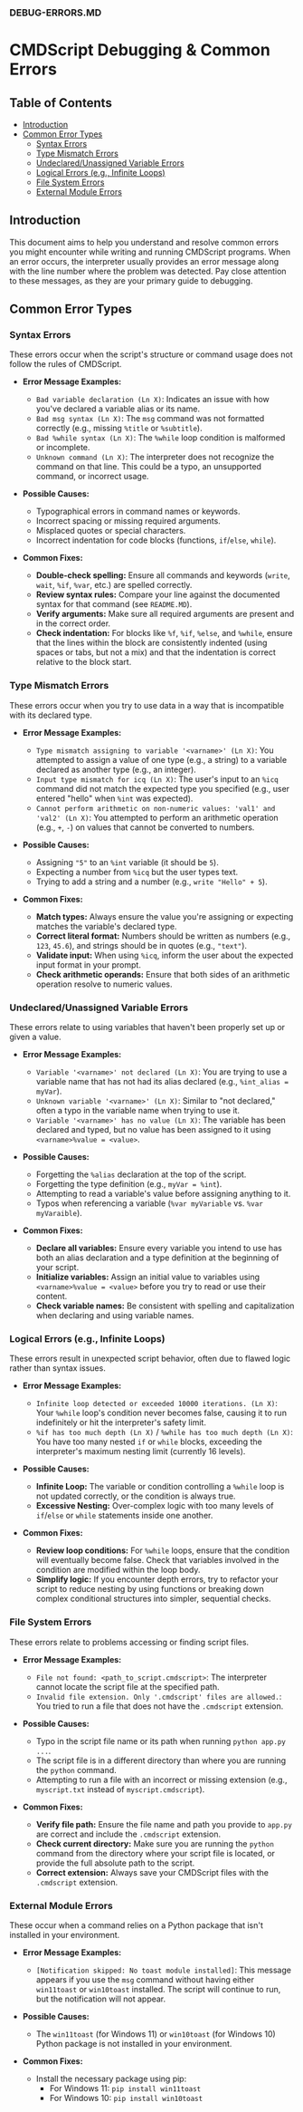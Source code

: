 ### DEBUG-ERRORS.MD


# CMDScript Debugging & Common Errors

## Table of Contents
* [Introduction](#introduction)
* [Common Error Types](#common-error-types)
    * [Syntax Errors](#syntax-errors)
    * [Type Mismatch Errors](#type-mismatch-errors)
    * [Undeclared/Unassigned Variable Errors](#undeclaredunassigned-variable-errors)
    * [Logical Errors (e.g., Infinite Loops)](#logical-errors-eg-infinite-loops)
    * [File System Errors](#file-system-errors)
    * [External Module Errors](#external-module-errors)

## Introduction

This document aims to help you understand and resolve common errors you might encounter while writing and running CMDScript programs. When an error occurs, the interpreter usually provides an error message along with the line number where the problem was detected. Pay close attention to these messages, as they are your primary guide to debugging.

## Common Error Types

### Syntax Errors

These errors occur when the script's structure or command usage does not follow the rules of CMDScript.

* **Error Message Examples:**
    * `Bad variable declaration (Ln X)`: Indicates an issue with how you've declared a variable alias or its name.
    * `Bad msg syntax (Ln X)`: The `msg` command was not formatted correctly (e.g., missing `%title` or `%subtitle`).
    * `Bad %while syntax (Ln X)`: The `%while` loop condition is malformed or incomplete.
    * `Unknown command (Ln X)`: The interpreter does not recognize the command on that line. This could be a typo, an unsupported command, or incorrect usage.

* **Possible Causes:**
    * Typographical errors in command names or keywords.
    * Incorrect spacing or missing required arguments.
    * Misplaced quotes or special characters.
    * Incorrect indentation for code blocks (functions, `if`/`else`, `while`).

* **Common Fixes:**
    * **Double-check spelling:** Ensure all commands and keywords (`write`, `wait`, `%if`, `%var`, etc.) are spelled correctly.
    * **Review syntax rules:** Compare your line against the documented syntax for that command (see `README.MD`).
    * **Verify arguments:** Make sure all required arguments are present and in the correct order.
    * **Check indentation:** For blocks like `%f`, `%if`, `%else`, and `%while`, ensure that the lines within the block are consistently indented (using spaces or tabs, but not a mix) and that the indentation is correct relative to the block start.

### Type Mismatch Errors

These errors occur when you try to use data in a way that is incompatible with its declared type.

* **Error Message Examples:**
    * `Type mismatch assigning to variable '<varname>' (Ln X)`: You attempted to assign a value of one type (e.g., a string) to a variable declared as another type (e.g., an integer).
    * `Input type mismatch for icq (Ln X)`: The user's input to an `%icq` command did not match the expected type you specified (e.g., user entered "hello" when `%int` was expected).
    * `Cannot perform arithmetic on non-numeric values: 'val1' and 'val2' (Ln X)`: You attempted to perform an arithmetic operation (e.g., `+`, `-`) on values that cannot be converted to numbers.

* **Possible Causes:**
    * Assigning `"5"` to an `%int` variable (it should be `5`).
    * Expecting a number from `%icq` but the user types text.
    * Trying to add a string and a number (e.g., `write "Hello" + 5`).

* **Common Fixes:**
    * **Match types:** Always ensure the value you're assigning or expecting matches the variable's declared type.
    * **Correct literal format:** Numbers should be written as numbers (e.g., `123`, `45.6`), and strings should be in quotes (e.g., `"text"`).
    * **Validate input:** When using `%icq`, inform the user about the expected input format in your prompt.
    * **Check arithmetic operands:** Ensure that both sides of an arithmetic operation resolve to numeric values.

### Undeclared/Unassigned Variable Errors

These errors relate to using variables that haven't been properly set up or given a value.

* **Error Message Examples:**
    * `Variable '<varname>' not declared (Ln X)`: You are trying to use a variable name that has not had its alias declared (e.g., `%int_alias = myVar`).
    * `Unknown variable '<varname>' (Ln X)`: Similar to "not declared," often a typo in the variable name when trying to use it.
    * `Variable '<varname>' has no value (Ln X)`: The variable has been declared and typed, but no value has been assigned to it using `<varname>%value = <value>`.

* **Possible Causes:**
    * Forgetting the `%alias` declaration at the top of the script.
    * Forgetting the type definition (e.g., `myVar = %int`).
    * Attempting to read a variable's value before assigning anything to it.
    * Typos when referencing a variable (`%var myVariable` vs. `%var myVaraible`).

* **Common Fixes:**
    * **Declare all variables:** Ensure every variable you intend to use has both an alias declaration and a type definition at the beginning of your script.
    * **Initialize variables:** Assign an initial value to variables using `<varname>%value = <value>` before you try to read or use their content.
    * **Check variable names:** Be consistent with spelling and capitalization when declaring and using variable names.

### Logical Errors (e.g., Infinite Loops)

These errors result in unexpected script behavior, often due to flawed logic rather than syntax issues.

* **Error Message Examples:**
    * `Infinite loop detected or exceeded 10000 iterations. (Ln X)`: Your `%while` loop's condition never becomes false, causing it to run indefinitely or hit the interpreter's safety limit.
    * `%if has too much depth (Ln X)` / `%while has too much depth (Ln X)`: You have too many nested `if` or `while` blocks, exceeding the interpreter's maximum nesting limit (currently 16 levels).

* **Possible Causes:**
    * **Infinite Loop:** The variable or condition controlling a `%while` loop is not updated correctly, or the condition is always true.
    * **Excessive Nesting:** Over-complex logic with too many levels of `if`/`else` or `while` statements inside one another.

* **Common Fixes:**
    * **Review loop conditions:** For `%while` loops, ensure that the condition will eventually become false. Check that variables involved in the condition are modified within the loop body.
    * **Simplify logic:** If you encounter depth errors, try to refactor your script to reduce nesting by using functions or breaking down complex conditional structures into simpler, sequential checks.

### File System Errors

These errors relate to problems accessing or finding script files.

* **Error Message Examples:**
    * `File not found: <path_to_script.cmdscript>`: The interpreter cannot locate the script file at the specified path.
    * `Invalid file extension. Only '.cmdscript' files are allowed.`: You tried to run a file that does not have the `.cmdscript` extension.

* **Possible Causes:**
    * Typo in the script file name or its path when running `python app.py ...`.
    * The script file is in a different directory than where you are running the `python` command.
    * Attempting to run a file with an incorrect or missing extension (e.g., `myscript.txt` instead of `myscript.cmdscript`).

* **Common Fixes:**
    * **Verify file path:** Ensure the file name and path you provide to `app.py` are correct and include the `.cmdscript` extension.
    * **Check current directory:** Make sure you are running the `python` command from the directory where your script file is located, or provide the full absolute path to the script.
    * **Correct extension:** Always save your CMDScript files with the `.cmdscript` extension.

### External Module Errors

These occur when a command relies on a Python package that isn't installed in your environment.

* **Error Message Examples:**
    * `[Notification skipped: No toast module installed]`: This message appears if you use the `msg` command without having either `win11toast` or `win10toast` installed. The script will continue to run, but the notification will not appear.

* **Possible Causes:**
    * The `win11toast` (for Windows 11) or `win10toast` (for Windows 10) Python package is not installed in your environment.

* **Common Fixes:**
    * Install the necessary package using pip:
        * For Windows 11: `pip install win11toast`
        * For Windows 10: `pip install win10toast`
